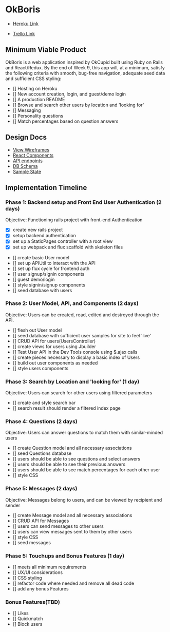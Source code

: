 # OkBoris

* [Heroku Link](https://okboris.herokuapp.com)

* [Trello Link](https://trello.com/b/QA5qQIKP/okboris)

## Minimum Viable Product

OkBoris is a web application inspired by OkCupid built using Ruby on Rails and React/Redux. By the end of Week 9, this app will, at a minimum, satisfy the following criteria with smooth, bug-free navigation, adequate seed data and sufficient CSS styling:

- [] Hosting on Heroku
- [] New account creation, login, and guest/demo login
- [] A production README
- [] Browse and search other users by location and 'looking for'
- [] Messaging
- [] Personality questions
- [] Match percentages based on question answers

## Design Docs

* [View Wireframes](LINK)
* [React Components](LINK)
* [API endpoints](LINK)
* [DB Schema](LINK)
* [Sample State](LINK)

## Implementation Timeline

### Phase 1: Backend setup and Front End User Authentication (2 days)

Objective: Functioning rails project with front-end Authentication

- [x] create new rails project
- [x] setup backend authentication
- [x] set up a StaticPages controller with a root view
- [x] set up webpack and flux scaffold with skeleton files
- [] create basic User model
- [] set up APIUtil to interact with the API
- [] set up flux cycle for frontend auth
- [] user signup/signin components
- [] guest demo/login
- [] style signin/signup components
- [] seed database with users

### Phase 2: User Model, API, and Components (2 days)

Objective: Users can be created, read, edited and destroyed through the API.

- [] flesh out User model
- [] seed database with sufficient user samples for site to feel 'live'
- [] CRUD API for users(UsersController)
- [] create views for users using Jbuilder
- [] Test User API in the Dev Tools console using $.ajax calls
- [] create pieces necessary to display a basic index of Users
- [] build out user components as needed
- [] style users components

### Phase 3: Search by Location and 'looking for' (1 day)

Objective: Users can search for other users using filtered parameters

- [] create and style search bar
- [] search result should render a filtered index page

### Phase 4: Questions (2 days)

Objective: Users can answer questions to match them with similar-minded users

- [] create Question model and all necessary associations
- [] seed Questions database
- [] users should be able to see questions and select answers
- [] users should be able to see their previous answers
- [] users should be able to see match percentages for each other user
- [] style CSS

### Phase 5: Messages (2 days)

Objective: Messages belong to users, and can be viewed by recipient and sender

- [] create Message model and all necessary associations
- [] CRUD API for Messages
- [] users can send messages to other users
- [] users can view messages sent to them by other users
- [] style CSS
- [] seed messages

### Phase 5: Touchups and Bonus Features (1 day)
- [] meets all minimum requirements
- [] UX/UI considerations
- [] CSS styling
- [] refactor code where needed and remove all dead code
- [] add any bonus Features

### Bonus Features(TBD)
- [] Likes
- [] Quickmatch
- [] Block users
